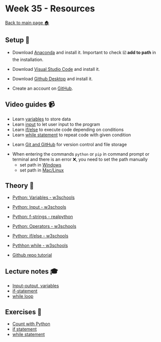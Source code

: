 # Week 35 - Resources

[Back to main page :house:](https://github.com/aleylani/Python)

## Setup :wrench:

- Download [Anaconda][pyt] and install it. Important to check :ballot_box_with_check: **add to path** in the installation.

[pyt]: https://www.anaconda.com/download

- Download [Visual Studio Code][vscode] and install it. 

[vscode]: https://code.visualstudio.com/

- Download [Github Desktop][git] and install it. 

[git]: https://desktop.github.com/

- Create an account on [GitHub][github]. 

[github]: https://github.com/

## Video guides :video_camera:

- Learn [variables][variables] to store data
- Learn [input][input] to let user input to the program
- Learn [if/else][if_video] to execute code depending on conditions
- Learn [while statement][while_video] to repeat code with given condition

[if_video]: https://www.youtube.com/watch?v=Zp5MuPOtsSY
[while_video]: https://www.youtube.com/watch?v=rRTjPnVooxE
[variables]: https://www.youtube.com/watch?v=Z1Yd7upQsXY&t=470s
[input]: https://www.youtube.com/watch?v=4OX49nLNPEE

- Learn [Git and GitHub][git_tutorial] for version control and file storage

[git_tutorial]: https://www.youtube.com/watch?v=8Dd7KRpKeaE

- When entering the commands `python` or `pip` in command prompt or terminal and there is an error :x:, you need to set the path manually
  - set path in [Windows][windows_path]
  - set path in [Mac/Linux][mac_path]

[windows_path]: https://www.youtube.com/watch?v=dj5oOPaeIqI 
[mac_path]: https://www.youtube.com/watch?v=PUIE7CPANfo

## Theory :book:

- [Python: Variables - w3schools][w3var]
- [Python: Input - w3schools][w3input]
- [Python: f-strings - realpython](https://realpython.com/python-f-strings/)
- [Python: Operators - w3schools](https://www.w3schools.com/python/python_operators.asp)
- [Python: if/else - w3schools][w3if]
- [Pythhon while - w3schools][w3while]

- [Github repo tutorial][git_repo_tutorial]

[git_repo_tutorial]: https://github.com/niklas-hjelm/Programmering-med-C-Sharp/blob/main/assets/newRepo.md
[w3while]: https://www.w3schools.com/python/python_while_loops.asp
[w3var]: https://www.w3schools.com/python/python_variables.asp
[w3if]: https://www.w3schools.com/python/python_conditions.asp
[w3input]: https://www.w3schools.com/python/python_user_input.asp

## Lecture notes :mortar_board:

- [Input-output, variables](https://github.com/aleylani/Python/blob/main/Lecture_notes/L0_input_output.ipynb)
- [if-statement](https://github.com/aleylani/Python/blob/main/Lecture_notes/L1_if_statements.ipynb)
- [while loop](https://github.com/aleylani/Python/blob/main/Lecture_notes/L2_while_statement.ipynb)

## Exercises :running:

- [Count with Python][exercise_count]
- [if statement][exercise_if]
- [while statement][exercise_while]

[exercise_count]: https://github.com/aleylani/Python/blob/main/Exercises/00_Count_with_Python_exercise.ipynb
[exercise_if]: https://github.com/aleylani/Python/blob/main/Exercises/01_if_statement_exercise.ipynb 
[exercise_while]: https://github.com/aleylani/Python/blob/main/Exercises/02_while_statement_exercise.ipynb

